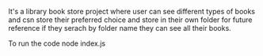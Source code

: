 It's a library book store project where user can see different types of books and csn store  their preferred choice and store in their own folder for future reference if they serach by folder name they can see all their books.

To run the code
node index.js

